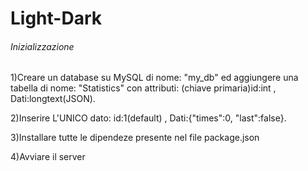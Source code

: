# Light-Dark

###### Inizializzazione
1)Creare un database su MySQL di nome: "my_db" ed aggiungere una tabella di nome: "Statistics" con attributi: (chiave primaria)id:int , Dati:longtext(JSON).

2)Inserire L'UNICO dato: id:1(default) , Dati:{"times":0, "last":false}.

3)Installare tutte le dipendeze presente nel file package.json

4)Avviare il server
